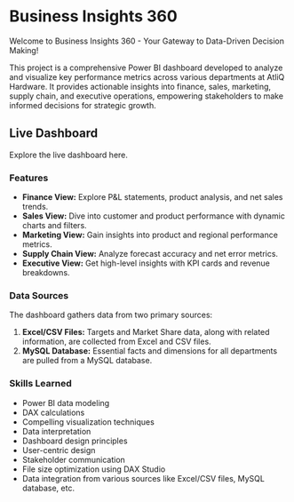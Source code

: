 # Business Insights 360
Welcome to Business Insights 360 - Your Gateway to Data-Driven Decision Making!

This project is a comprehensive Power BI dashboard developed to analyze and visualize key performance metrics across various departments at AtliQ Hardware. It provides actionable insights into finance, sales, marketing, supply chain, and executive operations, empowering stakeholders to make informed decisions for strategic growth.

## Live Dashboard
Explore the live dashboard here.

### Features
- **Finance View:** Explore P&L statements, product analysis, and net sales trends.
- **Sales View:** Dive into customer and product performance with dynamic charts and filters.
- **Marketing View:** Gain insights into product and regional performance metrics.
- **Supply Chain View:** Analyze forecast accuracy and net error metrics.
- **Executive View:** Get high-level insights with KPI cards and revenue breakdowns.
### Data Sources
The dashboard gathers data from two primary sources:

1. **Excel/CSV Files:** Targets and Market Share data, along with related information, are collected from Excel and CSV files.
2. **MySQL Database:** Essential facts and dimensions for all departments are pulled from a MySQL database.
### Skills Learned
- Power BI data modeling
- DAX calculations
- Compelling visualization techniques
- Data interpretation
- Dashboard design principles
- User-centric design
- Stakeholder communication
- File size optimization using DAX Studio
- Data integration from various sources like Excel/CSV files, MySQL database, etc.

